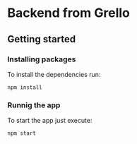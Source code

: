 # Backend from Grello

## Getting started

### Installing packages
To install the dependencies run:
```
npm install
```

### Runnig the app
To start the app just execute:

```npm start```
